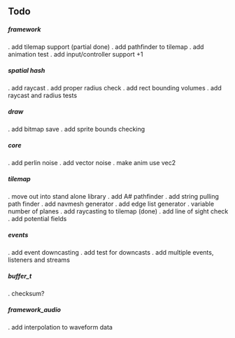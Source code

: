 ## Todo

##### framework
. add tilemap support (partial done)
. add pathfinder to tilemap
. add animation test
. add input/controller support +1

##### spatial hash
. add raycast
. add proper radius check
. add rect bounding volumes
. add raycast and radius tests

##### draw
. add bitmap save
. add sprite bounds checking

##### core
. add perlin noise
. add vector noise
. make anim use vec2

##### tilemap
. move out into stand alone library
. add A# pathfinder
. add string pulling path finder
. add navmesh generator
. add edge list generator
. variable number of planes
. add raycasting to tilemap (done)
. add line of sight check
. add potential fields

##### events
. add event downcasting
. add test for downcasts
. add multiple events, listeners and streams

##### buffer_t
. checksum?

##### framework_audio
. add interpolation to waveform data
